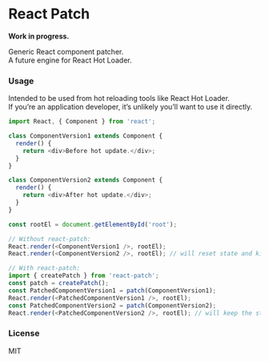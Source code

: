 React Patch
=========

**Work in progress.**

Generic React component patcher.  
A future engine for React Hot Loader. 

### Usage

Intended to be used from hot reloading tools like React Hot Loader.  
If you’re an application developer, it’s unlikely you’ll want to use it directly.

```js
import React, { Component } from 'react';

class ComponentVersion1 extends Component {
  render() {
    return <div>Before hot update.</div>;
  }
}

class ComponentVersion2 extends Component {
  render() {
    return <div>After hot update.</div>;
  }
}

const rootEl = document.getElementById('root');

// Without react-patch:
React.render(<ComponentVersion1 />, rootEl);
React.render(<ComponentVersion2 />, rootEl); // will reset state and kill DOM :-(

// With react-patch:
import { createPatch } from 'react-patch';
const patch = createPatch();
const PatchedComponentVersion1 = patch(ComponentVersion1);
React.render(<PatchedComponentVersion1 />, rootEl);
const PatchedComponentVersion2 = patch(ComponentVersion2);
React.render(<PatchedComponentVersion2 />, rootEl); // will keep the state and DOM
```

### License

MIT
